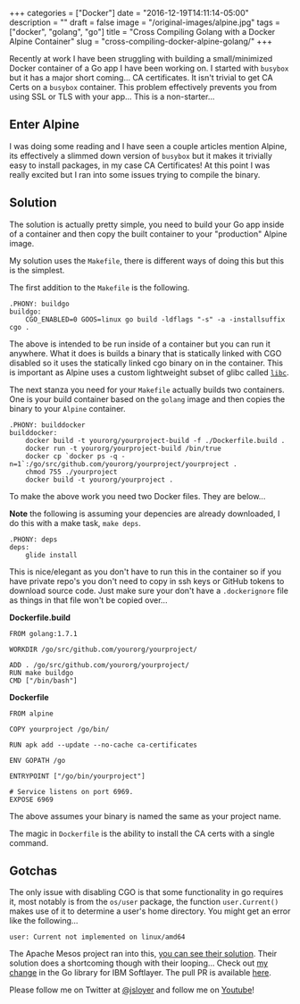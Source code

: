 +++
categories = ["Docker"]
date = "2016-12-19T14:11:14-05:00"
description = ""
draft = false
image = "/original-images/alpine.jpg"
tags = ["docker", "golang", "go"]
title = "Cross Compiling Golang with a Docker Alpine Container"
slug = "cross-compiling-docker-alpine-golang/"
+++

Recently at work I have been struggling with building a small/minimized Docker container of a Go app I have been working on.  I started with `busybox` but it has a major short coming...  CA certificates.  It isn't trivial to get CA Certs on a `busybox` container.  This problem effectively prevents you from using SSL or TLS with your app...  This is a non-starter...

## Enter Alpine
I was doing some reading and I have seen a couple articles mention Alpine, its effectively a slimmed down version of `busybox` but it makes it trivially easy to install packages, in my case CA Certificates!  At this point I was really excited but I ran into some issues trying to compile the binary.

## Solution
The solution is actually pretty simple, you need to build your Go app inside of a container and then copy the built container to your "production" Alpine image.

My solution uses the `Makefile`, there is different ways of doing this but this is the simplest.

The first addition to the `Makefile` is the following.

```
.PHONY: buildgo
buildgo:
    CGO_ENABLED=0 GOOS=linux go build -ldflags "-s" -a -installsuffix cgo .
```

The above is intended to be run inside of a container but you can run it anywhere.  What it does is builds a binary that is statically linked with CGO disabled so it uses the statically linked cgo binary on in the container.  This is important as Alpine uses a custom lightweight subset of glibc called [`libc`](http://www.musl-libc.org/).

The next stanza you need for your `Makefile` actually builds two containers.  One is your build container based on the `golang` image and then copies the binary to your `Alpine` container.

```
.PHONY: builddocker
builddocker:
    docker build -t yourorg/yourproject-build -f ./Dockerfile.build .
    docker run -t yourorg/yourproject-build /bin/true
    docker cp `docker ps -q -n=1`:/go/src/github.com/yourorg/yourproject/yourproject .
    chmod 755 ./yourproject
    docker build -t yourorg/yourproject .
```

To make the above work you need two Docker files.  They are below...

**Note** the following is assuming your depencies are already downloaded, I do this with a make task, `make deps`.

```
.PHONY: deps
deps:
    glide install

```

This is nice/elegant as you don't have to run this in the container so if you have private repo's you don't need to copy in ssh keys or GitHub tokens to download source code.  Just make sure your don't have a `.dockerignore` file as things in that file won't be copied over...

**Dockerfile.build**
```
FROM golang:1.7.1

WORKDIR /go/src/github.com/yourorg/yourproject/

ADD . /go/src/github.com/yourorg/yourproject/
RUN make buildgo
CMD ["/bin/bash"]
```


**Dockerfile**
```
FROM alpine

COPY yourproject /go/bin/

RUN apk add --update --no-cache ca-certificates

ENV GOPATH /go

ENTRYPOINT ["/go/bin/yourproject"]

# Service listens on port 6969.
EXPOSE 6969
```

The above assumes your binary is named the same as your project name.

The magic in `Dockerfile` is the ability to install the CA certs with a single command.

## Gotchas

The only issue with disabling CGO is that some functionality in go requires it, most notably is from the `os/user` package, the function `user.Current()` makes use of it to determine a user's home directory.  You might get an error like the following...

```
user: Current not implemented on linux/amd64
```

The Apache Mesos project ran into this, [you can see their solution](https://github.com/mesosphere/mesos-dns/commit/4b99d6cc16c2be170525cd572f6564b673ac90d0).  Their solution does a shortcoming though with their looping...  Check out [my change](https://github.com/jsloyer/softlayer-go/blob/af445630c2c18a51aebd3f9b0158a162310699db/session/session.go#L141-L152) in the Go library for IBM Softlayer.  The pull PR is available [here](https://github.com/softlayer/softlayer-go/pull/32).

Please follow me on Twitter at [@jsloyer](http://twitter.com/jsloyer) and follow me on [Youtube](https://www.youtube.com/channel/UCQb6E0NWy6kVglreLNigxng)!
